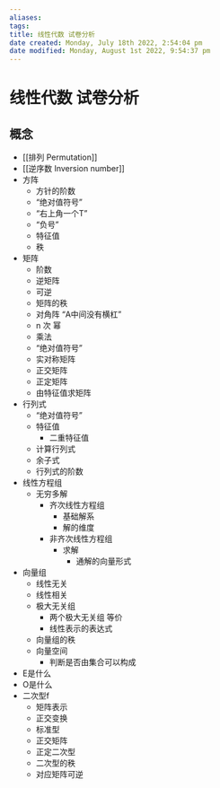 ```yaml
---
aliases: 
tags: 
title: 线性代数 试卷分析
date created: Monday, July 18th 2022, 2:54:04 pm
date modified: Monday, August 1st 2022, 9:54:37 pm
---
```

# 线性代数 试卷分析

## 概念

- [[排列 Permutation]]
- [[逆序数 Inversion number]]
- 方阵
	- 方针的阶数
	- “绝对值符号”
	- “右上角一个T”
	- “负号”
	- 特征值
	- 秩
- 矩阵
	- 阶数
	- 逆矩阵
	- 可逆
	- 矩阵的秩
	- 对角阵 “A中间没有横杠”
	- n 次 幂
	- 乘法
	- “绝对值符号”
	- 实对称矩阵
	- 正交矩阵
	- 正定矩阵
	- 由特征值求矩阵
- 行列式
	- “绝对值符号”
	- 特征值
		- 二重特征值
	- 计算行列式
	- 余子式
	- 行列式的阶数
- 线性方程组
	- 无穷多解
		- 齐次线性方程组
			- 基础解系
			- 解的维度
		- 非齐次线性方程组
			- 求解
				- 通解的向量形式
- 向量组
	- 线性无关
	- 线性相关
	- 极大无关组
		- 两个极大无关组 等价
		- 线性表示的表达式
	- 向量组的秩
	- 向量空间
		- 判断是否由集合可以构成
- E是什么
- O是什么
- 二次型f 
	- 矩阵表示
	- 正交变换
	- 标准型
	- 正交矩阵
	- 正定二次型
	- 二次型的秩
	- 对应矩阵可逆